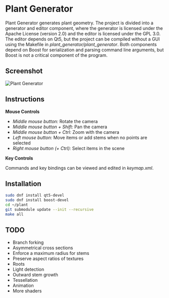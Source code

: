 # Plant Generator

Plant Generator generates plant geometry. The project is divided into a generator and editor component, where the generator is licensed under the Apache License (version 2.0) and the editor is licensed under the GPL 3.0. The editor depends on Qt5, but the project can be compiled without a GUI using the Makefile in _plant_generator/plant_generator_. Both components depend on Boost for serialization and parsing command line arguments, but Boost is not a critical component of the program.

## Screenshot

![Plant Generator](https://www.fcreyf.com/static/plant/pg.png)

## Instructions

__Mouse Controls__

- _Middle mouse button:_ Rotate the camera
- _Middle mouse button + Shift:_ Pan the camera
- _Middle mouse button + Ctrl:_ Zoom with the camera
- _Left mouse button:_ Move items or add stems when no points are selected
- _Right mouse button (+ Ctrl):_ Select items in the scene

__Key Controls__

Commands and key bindings can be viewed and edited in _keymap.xml_.

## Installation

```sh
sudo dnf install qt5-devel
sudo dnf install boost-devel
cd ~/plant
git submodule update --init --recursive
make all
```

## TODO

- Branch forking
- Asymmetrical cross sections
- Enforce a maximum radius for stems
- Preserve aspect ratios of textures
- Roots
- Light detection
- Outward stem growth
- Tessellation
- Animation
- More shaders
